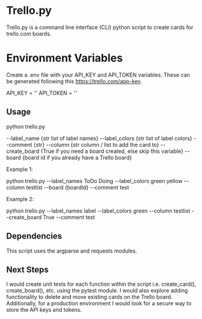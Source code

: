 # Trello.py

Trello.py is a command line interface (CLI) python script to create cards for trello.com boards.

# Environment Variables

Create a .env file with your API_KEY and API_TOKEN variables. These can be generated following this https://trello.com/app-key.

API_KEY = ''
API_TOKEN = ''

## Usage

python trello.py 

--label_name {str list of label names} 
--label_colors {str list of label colors} 
--comment {str} 
--column {str column / list to add the card to} 
--create_board {True if you need a board created, else skip this variable}
--board {board id if you already have a Trello board}

Example 1: 

python trello.py --label_names ToDo Doing --label_colors green yellow --column testlist --board {boardId} --comment test

Example 2:

python trello.py --label_names label --label_colors green --column testlist --create_board True --comment test

## Dependencies

This script uses the argparse and requests modules.

## Next Steps

I would create unit tests for each function within the script i.e. create_card(), create_board(), etc. using the pytest module. I would also explore adding functionality to delete and move existing cards on the Trello board. Additionally, for a production environment I would look for a secure way to store the
API keys and tokens.
